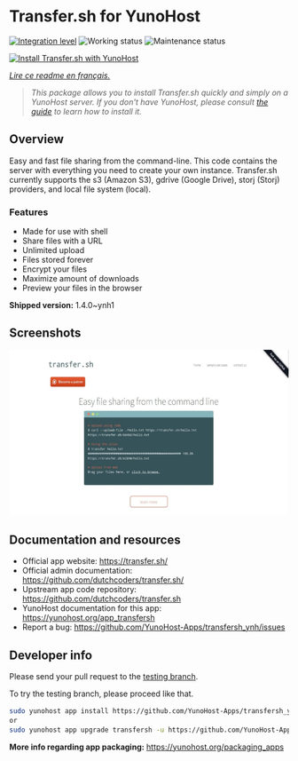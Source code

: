 <!--
N.B.: This README was automatically generated by https://github.com/YunoHost/apps/tree/master/tools/README-generator
It shall NOT be edited by hand.
-->

# Transfer.sh for YunoHost

[![Integration level](https://dash.yunohost.org/integration/transfersh.svg)](https://dash.yunohost.org/appci/app/transfersh) ![Working status](https://ci-apps.yunohost.org/ci/badges/transfersh.status.svg) ![Maintenance status](https://ci-apps.yunohost.org/ci/badges/transfersh.maintain.svg)

[![Install Transfer.sh with YunoHost](https://install-app.yunohost.org/install-with-yunohost.svg)](https://install-app.yunohost.org/?app=transfersh)

*[Lire ce readme en français.](./README_fr.md)*

> *This package allows you to install Transfer.sh quickly and simply on a YunoHost server.
If you don't have YunoHost, please consult [the guide](https://yunohost.org/#/install) to learn how to install it.*

## Overview

Easy and fast file sharing from the command-line. This code contains the server with everything you need to create your own instance.
Transfer.sh currently supports the s3 (Amazon S3), gdrive (Google Drive), storj (Storj) providers, and local file system (local).

### Features

- Made for use with shell
- Share files with a URL
- Unlimited upload
- Files stored forever
- Encrypt your files
- Maximize amount of downloads
- Preview your files in the browser


**Shipped version:** 1.4.0~ynh1

## Screenshots

![Screenshot of Transfer.sh](./doc/screenshots/transfer.sh-about.jpg)

## Documentation and resources

* Official app website: <https://transfer.sh/>
* Official admin documentation: <https://github.com/dutchcoders/transfer.sh/>
* Upstream app code repository: <https://github.com/dutchcoders/transfer.sh>
* YunoHost documentation for this app: <https://yunohost.org/app_transfersh>
* Report a bug: <https://github.com/YunoHost-Apps/transfersh_ynh/issues>

## Developer info

Please send your pull request to the [testing branch](https://github.com/YunoHost-Apps/transfersh_ynh/tree/testing).

To try the testing branch, please proceed like that.

``` bash
sudo yunohost app install https://github.com/YunoHost-Apps/transfersh_ynh/tree/testing --debug
or
sudo yunohost app upgrade transfersh -u https://github.com/YunoHost-Apps/transfersh_ynh/tree/testing --debug
```

**More info regarding app packaging:** <https://yunohost.org/packaging_apps>
